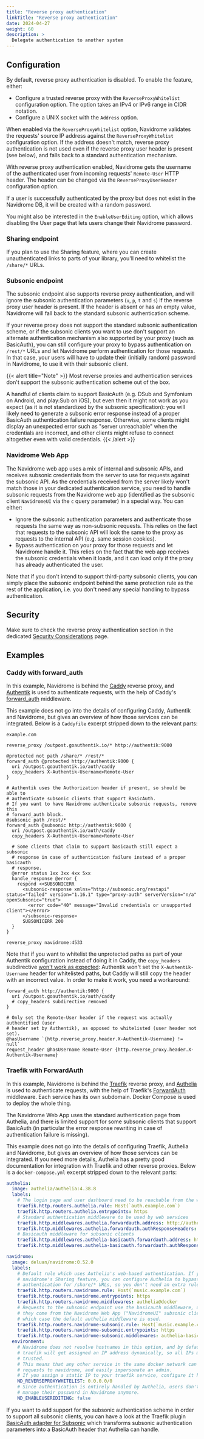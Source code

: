 ```yaml
---
title: "Reverse proxy authentication"
linkTitle: "Reverse proxy authentication"
date: 2024-04-27
weight: 60
description: >
  Delegate authentication to another system
---
```


## Configuration

By default, reverse proxy authentication is disabled. To enable the feature, either:
* Configure a trusted reverse proxy with the `ReverseProxyWhitelist` configuration option. The option takes an IPv4 or IPv6 range in CIDR notation.
* Configure a UNIX socket with the `Address` option.

When enabled via the `ReverseProxyWhitelist` option, Navidrome validates the requests' source IP address against the `ReverseProxyWhitelist` configuration option. If the address doesn't match, reverse proxy authentication is not used even if the reverse proxy user header is present (see below), and falls back to a standard authentication mechanism.

With reverse proxy authentication enabled, Navidrome gets the username of the authenticated user from incoming requests' `Remote-User` HTTP header. The header can be changed via the `ReverseProxyUserHeader` configuration option.

If a user is successfully authenticated by the proxy but does not exist in the Navidrome DB, it will be created with a random password.

You might also be interested in the `EnableUserEditing` option, which allows disabling the User page that lets users change their Navidrome password.

### Sharing endpoint

If you plan to use the Sharing feature, where you can create unauthenticated links to parts of your library, you'll need to whitelist the `/share/*` URLs.

### Subsonic endpoint

The subsonic endpoint also supports reverse proxy authentication, and will ignore the subsonic authentication parameters (`u`, `p`, `t` and `s`) if the reverse proxy user header is present. If the header is absent or has an empty value, Navidrome will fall back to the standard subsonic authentication scheme.

If your reverse proxy does not support the standard subsonic authentication scheme, or if the subsonic clients you want to use don't support an alternate authentication mechanism also supported by your proxy (such as BasicAuth), you can still configure your proxy to bypass authentication on `/rest/*` URLs and let Navidrome perform authentication for those requests. In that case, your users will have to update their (initially random) password in Navidrome, to use it with their subsonic client.

{{< alert title="Note" >}}
Most reverse proxies and authentication services don't support the subsonic authentication scheme out of the box.

A handful of clients claim to support BasicAuth (e.g. DSub and Symfonium on Android, and play:Sub on iOS), but even then it might not work as you expect (as it is not standardized by the subsonic specification): you will likely need to generate a subsonic error response instead of a proper BasicAuth authentication failure response. Otherwise, some clients might display an unexpected error such as "server unreachable" when the credentials are incorrect, and other clients might refuse to connect altogether even with valid credentials.
{{< /alert >}}

### Navidrome Web App

The Navidrome web app uses a mix of internal and subsonic APIs, and receives subsonic credentials from the server to use for requests against the subsonic API. As the credentials received from the server likely won't match those in your dedicated authentication service, you need to handle subsonic requests from the Navidrome web app (identified as the subsonic client `NavidromeUI` via the `c` query parameter) in a special way. You can either:
* Ignore the subsonic authentication parameters and authenticate those requests the same way as non-subsonic requests. This relies on the fact that requests to the subsonic API will look the same to the proxy as requests to the internal API (e.g. same session cookies).
* Bypass authentication on your proxy for those requests and let Navidrome handle it. This relies on the fact that the web app receives the subsonic credentials when it loads, and it can load only if the proxy has already authenticated the user.

Note that if you don't intend to support third-party subsonic clients, you can simply place the subsonic endpoint behind the same protection rule as the rest of the application, i.e. you don't need any special handling to bypass authentication.

## Security

Make sure to check the reverse proxy authentication section in the dedicated [Security Considerations](../security#reverse-proxy-authentication) page.

## Examples

### Caddy with forward_auth

In this example, Navidrome is behind the [Caddy](https://caddyserver.com) reverse proxy, and [Authentik](https://goauthentik.io) is used to authenticate requests, with the help of Caddy's [forward_auth](https://caddyserver.com/docs/caddyfile/directives/forward_auth) middleware.

This example does not go into the details of configuring Caddy, Authentik and Navidrome, but gives an overview of how those services can be integrated. Below is a `Caddyfile` excerpt stripped down to the relevant parts:

```Caddyfile
example.com

reverse_proxy /outpost.goauthentik.io/* http://authentik:9000

@protected not path /share/* /rest/*
forward_auth @protected http://authentik:9000 {
  uri /outpost.goauthentik.io/auth/caddy
  copy_headers X-Authentik-Username>Remote-User
}

# Authentik uses the Authorization header if present, so should be able to
# authenticate subsonic clients that support BasicAuth.
# If you want to have Navidrome authenticate subsonic requests, remove this
# forward_auth block.
@subsonic path /rest/*
forward_auth @subsonic http://authentik:9000 {
  uri /outpost.goauthentik.io/auth/caddy
  copy_headers X-Authentik-Username>Remote-User

  # Some clients that claim to support basicauth still expect a subsonic
  # response in case of authentication failure instead of a proper basicauth
  # response.
  @error status 1xx 3xx 4xx 5xx
  handle_response @error {
    respond <<SUBSONICERR
      <subsonic-response xmlns="http://subsonic.org/restapi" status="failed" version="1.16.1" type="proxy-auth" serverVersion="n/a" openSubsonic="true">
        <error code="40" message="Invalid credentials or unsupported client"></error>
      </subsonic-response>
      SUBSONICERR 200
  }
}

reverse_proxy navidrome:4533
```

Note that if you want to whitelist the unprotected paths as part of your Authentik configuration instead of doing it in Caddy, the `copy_headers` subdirective [won't work as expected](https://caddy.community/t/stop-copying-empty-forward-auth-header/17485): Authentik won't set the `X-Authentik-Username` header for whitelisted paths, but Caddy will still copy the header with an incorrect value. In order to make it work, you need a workaround:

```Caddyfile
forward_auth http://authentik:9000 {
  uri /outpost.goauthentik.io/auth/caddy
  # copy_headers subdirective removed
}

# Only set the Remote-User header if the request was actually authentified (user
# header set by Authentik), as opposed to whitelisted (user header not set).
@hasUsername `{http.reverse_proxy.header.X-Authentik-Username} != null`
request_header @hasUsername Remote-User {http.reverse_proxy.header.X-Authentik-Username}
```

### Traefik with ForwardAuth

In this example, Navidrome is behind the [Traefik](https://traefik.io) reverse proxy, and [Authelia](https://www.authelia.com) is used to authenticate requests, with the help of Traefik's [ForwardAuth](https://doc.traefik.io/traefik/middlewares/http/forwardauth/) middleware. Each service has its own subdomain. Docker Compose is used to deploy the whole thing.

The Navidrome Web App uses the standard authentication page from Authelia, and there is limited support for some subsonic clients that support BasicAuth (in particular the error response rewriting in case of authentication failure is missing).

This example does not go into the details of configuring Traefik, Authelia and Navidrome, but gives an overview of how those services can be integrated. If you need more details, Authelia has a pretty good documentation for integration with Traefik and other reverse proxies. Below is a `docker-compose.yml` excerpt stripped down to the relevant parts:

```yaml
authelia:
  image: authelia/authelia:4.38.8
  labels:
    # The login page and user dashboard need to be reachable from the web
    traefik.http.routers.authelia.rule: Host(`auth.example.com`)
    traefik.http.routers.authelia.entrypoints: https
    # Standard authentication middleware to be used by web services
    traefik.http.middlewares.authelia.forwardauth.address: http://authelia:9091/api/verify?rd=https://auth.example.com/
    traefik.http.middlewares.authelia.forwardauth.authResponseHeaders: Remote-User
    # Basicauth middleware for subsonic clients
    traefik.http.middlewares.authelia-basicauth.forwardauth.address: http://authelia:9091/api/verify?auth=basic
    traefik.http.middlewares.authelia-basicauth.forwardauth.authResponseHeaders: Remote-User

navidrome:
  image: deluan/navidrome:0.52.0
  labels:
    # Default rule which uses Authelia's web-based authentication. If you enable
    # navidrome's Sharing feature, you can configure Authelia to bypass
    # authentication for /share/* URLs, so you don't need an extra rule here.
    traefik.http.routers.navidrome.rule: Host(`music.example.com`)
    traefik.http.routers.navidrome.entrypoints: https
    traefik.http.routers.navidrome.middlewares: authelia@docker
    # Requests to the subsonic endpoint use the basicauth middleware, unless
    # they come from the Navidrome Web App ("NavidromeUI" subsonic client), in
    # which case the default authelia middleware is used.
    traefik.http.routers.navidrome-subsonic.rule: Host(`music.example.com`) && PathPrefix(`/rest/`) && !Query(`c`, `NavidromeUI`)
    traefik.http.routers.navidrome-subsonic.entrypoints: https
    traefik.http.routers.navidrome-subsonic.middlewares: authelia-basicauth@docker
  environment:
    # Navidrome does not resolve hostnames in this option, and by default
    # traefik will get assigned an IP address dynamically, so all IPs must be
    # trusted.
    # This means that any other service in the same docker network can make
    # requests to navidrome, and easily impersonate an admin.
    # If you assign a static IP to your traefik service, configure it here.
    ND_REVERSEPROXYWHITELIST: 0.0.0.0/0
    # Since authentication is entirely handled by Authelia, users don't need to
    # manage their password in Navidrome anymore.
    ND_ENABLEUSEREDITING: false
```

If you want to add support for the subsonic authentication scheme in order to support all subsonic clients, you can have a look at the Traefik plugin [BasicAuth adapter for Subsonic](https://plugins.traefik.io/plugins/6521c6de39e2d7caa2181888/basic-auth-adapter-for-subsonic) which transforms subsonic authentication parameters into a BasicAuth header that Authelia can handle.
